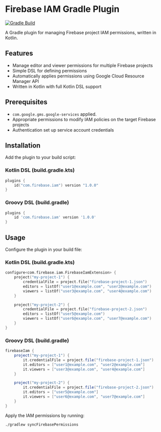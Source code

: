 # Firebase IAM Gradle Plugin

[![Gradle Build](https://github.com/bhargavms/gradle-plugin-firebase-iam/actions/workflows/build.yaml/badge.svg)](https://github.com/bhargavms/gradle-plugin-firebase-iam/actions/workflows/build.yaml)

A Gradle plugin for managing Firebase project IAM permissions, written in Kotlin.

## Features

- Manage editor and viewer permissions for multiple Firebase projects
- Simple DSL for defining permissions
- Automatically applies permissions using Google Cloud Resource Manager API
- Written in Kotlin with full Kotlin DSL support

## Prerequisites

- `com.google.gms.google-services` applied.
- Appropriate permissions to modify IAM policies on the target Firebase projects
- Authentication set up service account credentials

## Installation

Add the plugin to your build script:

### Kotlin DSL (build.gradle.kts)

```kotlin
plugins {
    id("com.firebase.iam") version "1.0.0"
}
```

### Groovy DSL (build.gradle)

```groovy
plugins {
    id 'com.firebase.iam' version '1.0.0'
}
```

## Usage

Configure the plugin in your build file:

### Kotlin DSL (build.gradle.kts)

```kotlin
configure<com.firebase.iam.FirebaseIamExtension> {
    project("my-project-1") {
        credentialFile = project.file("firebase-project-1.json")
        editors = listOf("user1@example.com", "user2@example.com")
        viewers = listOf("user3@example.com", "user4@example.com")
    }

    project("my-project-2") {
        credentialFile = project.file("firebase-project-2.json")
        editors = listOf("user5@example.com")
        viewers = listOf("user6@example.com", "user7@example.com")
    }
}
```

### Groovy DSL (build.gradle)

```groovy
firebaseIam {
    project("my-project-1") {
        it.credentialFile = project.file("firebase-project-1.json")
        it.editors = ["user1@example.com", "user2@example.com"]
        it.viewers = ["user3@example.com", "user4@example.com"]
    }

    project("my-project-2") {
        it.credentialFile = project.file("firebase-project-2.json")
        it.editors = ["user5@example.com"]
        it.viewers = ["user6@example.com", "user7@example.com"]
    }
}
```

Apply the IAM permissions by running:

```
./gradlew syncFirebasePermissions
```
